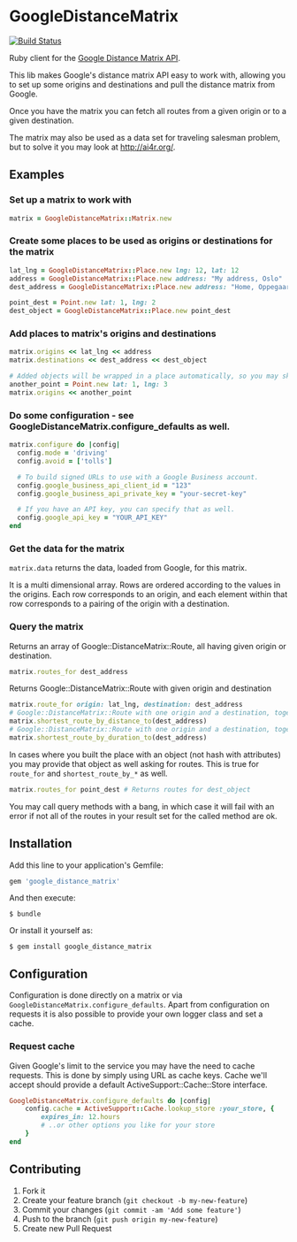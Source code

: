 # GoogleDistanceMatrix

[![Build Status](https://travis-ci.org/Skalar/google_distance_matrix.svg?branch=master)](https://travis-ci.org/Skalar/google_distance_matrix)

Ruby client for the [Google Distance Matrix API](https://developers.google.com/maps/documentation/distance-matrix/intro).

This lib makes Google's distance matrix API easy to work with,
allowing you to set up some origins and destinations and
pull the distance matrix from Google.

Once you have the matrix you can fetch all routes from a given
origin or to a given destination.

The matrix may also be used as a data set for traveling salesman problem,
but to solve it you may look at <http://ai4r.org/>.




## Examples

### Set up a matrix to work with

```ruby
matrix = GoogleDistanceMatrix::Matrix.new
```

### Create some places to be used as origins or destinations for the matrix
```ruby
lat_lng = GoogleDistanceMatrix::Place.new lng: 12, lat: 12
address = GoogleDistanceMatrix::Place.new address: "My address, Oslo"
dest_address = GoogleDistanceMatrix::Place.new address: "Home, Oppegaard"

point_dest = Point.new lat: 1, lng: 2
dest_object = GoogleDistanceMatrix::Place.new point_dest
```
### Add places to matrix's origins and destinations
```ruby
matrix.origins << lat_lng << address
matrix.destinations << dest_address << dest_object

# Added objects will be wrapped in a place automatically, so you may skip manyally creating Places.
another_point = Point.new lat: 1, lng: 3
matrix.origins << another_point
```
### Do some configuration - see GoogleDistanceMatrix.configure_defaults as well.
```ruby
matrix.configure do |config|
  config.mode = 'driving'
  config.avoid = ['tolls']

  # To build signed URLs to use with a Google Business account.
  config.google_business_api_client_id = "123"
  config.google_business_api_private_key = "your-secret-key"

  # If you have an API key, you can specify that as well.	
  config.google_api_key = "YOUR_API_KEY"
end
```
### Get the data for the matrix

`matrix.data` returns the data, loaded from Google, for this matrix.
 
 It is a multi dimensional array. Rows are ordered according to the values in the origins.
 Each row corresponds to an origin, and each element within that row corresponds to a pairing of the origin with a destination.


### Query the matrix

Returns an array of Google::DistanceMatrix::Route, all having given origin or destination.

```ruby
matrix.routes_for dest_address
```

Returns Google::DistanceMatrix::Route with given origin and destination

```ruby
matrix.route_for origin: lat_lng, destination: dest_address
# Google::DistanceMatrix::Route with one origin and a destination, together with route data
matrix.shortest_route_by_distance_to(dest_address) 
# Google::DistanceMatrix::Route with one origin and a destination, together with route data
matrix.shortest_route_by_duration_to(dest_address) 
```

In cases where you built the place with an object (not hash with attributes) you may provide that object as well asking for routes. This is true for `route_for` and `shortest_route_by_*` as well.

```ruby
matrix.routes_for point_dest # Returns routes for dest_object
```

You may call query methods with a bang, in which case it will fail with an error if not all of the routes in your result set for the called method are ok.


## Installation

Add this line to your application's Gemfile:

```ruby
gem 'google_distance_matrix'
```
And then execute:

    $ bundle

Or install it yourself as:

    $ gem install google_distance_matrix


## Configuration

Configuration is done directly on a matrix or via `GoogleDistanceMatrix.configure_defaults`.
Apart from configuration on requests it is also possible to provide your own logger class and
set a cache.

### Request cache

Given Google's limit to the service you may have the need to cache requests. This is done by simply
using URL as cache keys. Cache we'll accept should provide a default ActiveSupport::Cache::Store interface.

```ruby
GoogleDistanceMatrix.configure_defaults do |config|
    config.cache = ActiveSupport::Cache.lookup_store :your_store, {
        expires_in: 12.hours
        # ..or other options you like for your store
    }
end
```


## Contributing

1. Fork it
2. Create your feature branch (`git checkout -b my-new-feature`)
3. Commit your changes (`git commit -am 'Add some feature'`)
4. Push to the branch (`git push origin my-new-feature`)
5. Create new Pull Request
